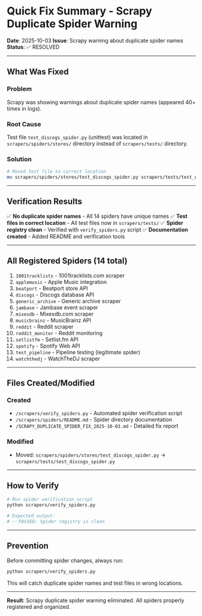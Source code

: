 # Quick Fix Summary - Scrapy Duplicate Spider Warning

**Date**: 2025-10-03
**Issue**: Scrapy warning about duplicate spider names
**Status**: ✅ RESOLVED

---

## What Was Fixed

### Problem
Scrapy was showing warnings about duplicate spider names (appeared 40+ times in logs).

### Root Cause
Test file `test_discogs_spider.py` (unittest) was located in `scrapers/spiders/stores/` directory instead of `scrapers/tests/` directory.

### Solution
```bash
# Moved test file to correct location
mv scrapers/spiders/stores/test_discogs_spider.py scrapers/tests/test_discogs_spider.py
```

---

## Verification Results

✅ **No duplicate spider names** - All 14 spiders have unique names
✅ **Test files in correct location** - All test files now in `scrapers/tests/`
✅ **Spider registry clean** - Verified with `verify_spiders.py` script
✅ **Documentation created** - Added README and verification tools

---

## All Registered Spiders (14 total)

1. `1001tracklists` - 1001tracklists.com scraper
2. `applemusic` - Apple Music integration
3. `beatport` - Beatport store API
4. `discogs` - Discogs database API
5. `generic_archive` - Generic archive scraper
6. `jambase` - Jambase event scraper
7. `mixesdb` - Mixesdb.com scraper
8. `musicbrainz` - MusicBrainz API
9. `reddit` - Reddit scraper
10. `reddit_monitor` - Reddit monitoring
11. `setlistfm` - Setlist.fm API
12. `spotify` - Spotify Web API
13. `test_pipeline` - Pipeline testing (legitimate spider)
14. `watchthedj` - WatchTheDJ scraper

---

## Files Created/Modified

### Created
- `/scrapers/verify_spiders.py` - Automated spider verification script
- `/scrapers/spiders/README.md` - Spider directory documentation
- `/SCRAPY_DUPLICATE_SPIDER_FIX_2025-10-03.md` - Detailed fix report

### Modified
- Moved: `scrapers/spiders/stores/test_discogs_spider.py` → `scrapers/tests/test_discogs_spider.py`

---

## How to Verify

```bash
# Run spider verification script
python scrapers/verify_spiders.py

# Expected output:
# ✅ PASSED: Spider registry is clean
```

---

## Prevention

Before committing spider changes, always run:
```bash
python scrapers/verify_spiders.py
```

This will catch duplicate spider names and test files in wrong locations.

---

**Result**: Scrapy duplicate spider warning eliminated. All spiders properly registered and organized.
